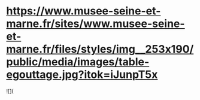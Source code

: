 # https://www.musee-seine-et-marne.fr/sites/www.musee-seine-et-marne.fr/files/styles/img__253x190/public/media/images/table-egouttage.jpg?itok=iJunpT5x

![](
